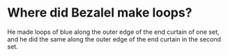 # Where did Bezalel make loops?

He made loops of blue along the outer edge of the end curtain of one set, and he did the same along the outer edge of the end curtain in the second set.

